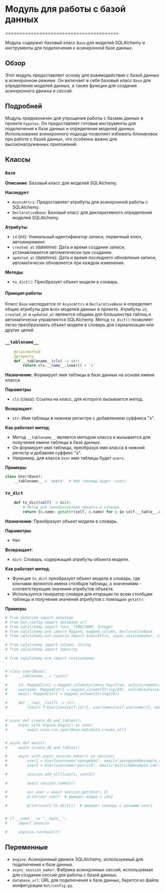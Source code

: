 # Модуль для работы с базой данных
========================================

Модуль содержит базовый класс `Base` для моделей SQLAlchemy и инструменты для подключения к асинхронной базе данных.

## Обзор

Этот модуль предоставляет основу для взаимодействия с базой данных в асинхронном режиме. Он включает в себя базовый класс `Base` для определения моделей данных, а также функции для создания асинхронного движка и сессий.

## Подробней

Модуль предназначен для упрощения работы с базами данных в проекте `hypotez`. Он предоставляет готовые инструменты для подключения к базе данных и определения моделей данных. Использование асинхронного подхода позволяет избежать блокировок при работе с базой данных, что особенно важно для высоконагруженных приложений.

## Классы

### `Base`

**Описание**: Базовый класс для моделей SQLAlchemy.

**Наследует**:
- `AsyncAttrs`: Предоставляет атрибуты для асинхронной работы с SQLAlchemy.
- `DeclarativeBase`: Базовый класс для декларативного определения моделей SQLAlchemy.

**Атрибуты**:
- `id` (int): Уникальный идентификатор записи, первичный ключ, автоинкремент.
- `created_at` (datetime): Дата и время создания записи, устанавливается автоматически при создании.
- `updated_at` (datetime): Дата и время последнего обновления записи, автоматически обновляется при каждом изменении.

**Методы**:
- `to_dict()`: Преобразует объект модели в словарь.

#### Принцип работы

Класс `Base` наследуется от `AsyncAttrs` и `DeclarativeBase` и определяет общие атрибуты для всех моделей данных в проекте. Атрибуты `id`, `created_at` и `updated_at` являются общими для большинства таблиц и автоматически управляются SQLAlchemy. Метод `to_dict()` позволяет легко преобразовать объект модели в словарь для сериализации или других целей.

### `__tablename__`
```python
    @classmethod
    @property
    def __tablename__(cls) -> str:
        return cls.__name__.lower() + 's'
```

**Назначение**: Формирует имя таблицы в базе данных на основе имени класса.

**Параметры**:
- `cls` (class): Ссылка на класс, для которого вызывается метод.

**Возвращает**:
- `str`: Имя таблицы в нижнем регистре с добавлением суффикса "s".

**Как работает метод**:
- Метод `__tablename__` является методом класса и вызывается для получения имени таблицы в базе данных.
- Он формирует имя таблицы, преобразуя имя класса в нижний регистр и добавляя суффикс "s".
- Например, для класса `User` имя таблицы будет `users`.

**Примеры**:

```python
class User(Base):
    __tablename__ = 'users'  # Имя таблицы будет 'users'
```

### `to_dict`
```python
    def to_dict(self) -> dict:
        # Метод для преобразования объекта в словарь
        return {c.name: getattr(self, c.name) for c in self.__table__.columns}
```
**Назначение**: Преобразует объект модели в словарь.

**Параметры**:
- Нет

**Возвращает**:
- `dict`: Словарь, содержащий атрибуты объекта модели.

**Как работает метод**:

- Функция `to_dict` преобразует объект модели в словарь, где ключами являются имена столбцов таблицы, а значениями - соответствующие значения атрибутов объекта.
- Используется генератор словаря для итерации по всем столбцам таблицы и получения значений атрибутов с помощью `getattr`.

**Примеры**:
```python
# from datetime import datetime
# from bot.config import database_url
# from sqlalchemy import func, TIMESTAMP, Integer
# from sqlalchemy.orm import Mapped, mapped_column, DeclarativeBase
# from sqlalchemy.ext.asyncio import AsyncAttrs, async_sessionmaker, create_async_engine, AsyncSession

# from sqlalchemy import Column, String
# from sqlalchemy import Identity

# from sqlalchemy.orm import sessionmaker


# class User(Base):
#     __tablename__ = "users"

#     id: Mapped[int] = mapped_column(primary_key=True, autoincrement=True)
#     username: Mapped[str] = mapped_column(String(50), nullable=False)
#     email: Mapped[str] = mapped_column(String(50))

#     def __repr__(self) -> str:
#         return f"User(id={self.id!r}, username={self.username!r}, email={self.email!r})"


# async def create_db_and_tables():
#     async with engine.begin() as conn:
#         await conn.run_sync(Base.metadata.create_all)


# async def main():
#     await create_db_and_tables()

#     async with async_session_maker() as session:
#         user1 = User(username="spongebob", email="spongebob@example.com")
#         user2 = User(username="patrick", email="patrick@example.com")

#         session.add_all([user1, user2])

#         await session.commit()

#         our_user = await session.get(User, 2)
#         print(our_user)  # выведет юзера с id=2

#         print(user1.to_dict())  # выведет словарь с данными user1


# if __name__ == "__main__":
#     import asyncio

#     asyncio.run(main())
```

## Переменные

- `engine`: Асинхронный движок SQLAlchemy, используемый для подключения к базе данных.
- `async_session_maker`: Фабрика асинхронных сессий, используемая для создания сессий для работы с базой данных.
- `database_url`: URL для подключения к базе данных, берется из файла конфигурации `bot/config.py`.